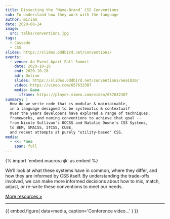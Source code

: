 ```yaml
---
title: Dissecting the ‘Name-Brand’ CSS Conventions
sub: To understand how they work with the language
author: miriam
date: 2020-08-24
image:
  src: talks/conventions.jpg
tags:
  - Cascade
  - CSS
slides: https://slides.oddbird.net/conventions/
events:
  - venue: An Event Apart Fall Summit
    date: 2020-10-26
    end: 2020-10-28
    adr: Online
    slides: https://slides.oddbird.net/conventions/aea1020/
    video: https://vimeo.com/657632307
    media: &aea
      iframe: https://player.vimeo.com/video/657632307
summary: |
  How do we write code that is modular & maintainable,
  in a language designed to be systematic & contextual?
  Over the years developers have explored a range of techniques,
  frameworks, and naming conventions to achieve that goal --
  from Nicole Sullivan's OOCSS and Natalie Downe's CSS Systems,
  to BEM, SMACSS, ITCSS, CUBE,
  and recent attempts at purely "utility-based" CSS.
media:
  - <<: *aea
    span: full
---
```

{% import 'embed.macros.njk' as embed %}

We’ll look at what these systems have in common,
where they differ, and how they are informed by CSS itself.
By understanding the trade-offs involved,
we can make more informed decisions
about how to mix, match, adjust,
or re-write these conventions to meet our needs.

[More resources »](https://slides.oddbird.net/conventions/resources/)

------

{{ embed.figure(
  data=media,
  caption='Conference video...'
) }}
